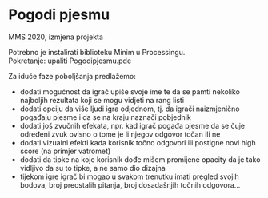 # Pogodi pjesmu
MMS 2020, izmjena projekta

Potrebno je instalirati biblioteku Minim u Processingu.<br />
Pokretanje: upaliti Pogodipjesmu.pde

Za iduće faze poboljšanja predlažemo:
- dodati mogućnost da igrač upiše svoje ime te da se pamti nekoliko najboljih rezultata koji se mogu vidjeti na rang listi
- dodati opciju da više ljudi igra odjednom, tj. da igrači naizmjenično pogađaju pjesme i da se na kraju naznači pobjednik
- dodati još zvučnih efekata, npr. kad igrač pogađa pjesme da se čuje određeni zvuk ovisno o tome je li njegov odgovor točan ili ne
- dodati vizualni efekti kada korisnik točno odgovori ili postigne novi high score (na primjer vatromet)
- dodati da tipke na koje korisnik dođe mišem promijene opacity da je tako vidljivo da su to tipke, a ne samo dio dizajna
- tijekom igre igrač bi mogao u svakom trenutku imati pregled svojih bodova, broj preostalih pitanja, broj dosadašnjih točnih odgovora…